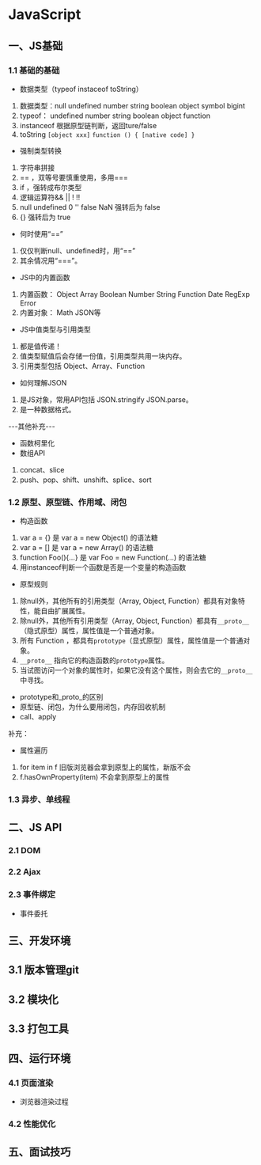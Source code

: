 # JavaScript

## 一、JS基础

### 1.1 基础的基础

+ 数据类型（typeof instaceof toString）
1. 数据类型：null undefined number string boolean object symbol bigint
2. typeof： undefined number string boolean object function
3. instanceof 根据原型链判断，返回ture/false
4. toString `[object xxx]` `function () { [native code] }`

+ 强制类型转换
1. 字符串拼接
2. == ，双等号要慎重使用，多用===
3. if ，强转成布尔类型
4. 逻辑运算符&& || ! !!
5. null undefined 0 '' false NaN 强转后为 false
6. {} 强转后为 true

+ 何时使用“==”
1. 仅仅判断null、undefined时，用“==”
2. 其余情况用“===”。

+ JS中的内置函数
1. 内置函数： Object Array Boolean Number String Function Date RegExp Error
2. 内置对象： Math JSON等

+ JS中值类型与引用类型
1. 都是值传递！
2. 值类型赋值后会存储一份值，引用类型共用一块内存。
3. 引用类型包括 Object、Array、Function

+ 如何理解JSON
1. 是JS对象，常用API包括 JSON.stringify  JSON.parse。
2. 是一种数据格式。

---其他补充---

+ 函数柯里化
+ 数组API
1. concat、slice
2. push、pop、shift、unshift、splice、sort

### 1.2 原型、原型链、作用域、闭包

- 构造函数
1. var a = {} 是 var a = new Object() 的语法糖
2. var a = [] 是 var a = new Array() 的语法糖
3. function Foo(){...} 是 var Foo = new Function(...) 的语法糖
4. 用instanceof判断一个函数是否是一个变量的构造函数

- 原型规则
1. 除null外，其他所有的引用类型（Array, Object, Function）都具有对象特性，能自由扩展属性。
2. 除null外，其他所有引用类型（Array, Object, Function）都具有`__proto__`（隐式原型）属性，属性值是一个普通对象。
3. 所有 Function ，都具有`prototype`（显式原型）属性，属性值是一个普通对象。
4. `__proto__` 指向它的构造函数的`prototype`属性。
5. 当试图访问一个对象的属性时，如果它没有这个属性，则会去它的`__proto__`中寻找。

+ prototype和_proto_的区别
+ 原型链、闭包，为什么要用闭包，内存回收机制
+ call、apply

补充：
+ 属性遍历
1. for item in f           旧版浏览器会拿到原型上的属性，新版不会
2. f.hasOwnProperty(item)  不会拿到原型上的属性

### 1.3 异步、单线程

## 二、JS API

### 2.1 DOM

### 2.2 Ajax

### 2.3 事件绑定

+ 事件委托

## 三、开发环境

## 3.1 版本管理git

## 3.2 模块化

## 3.3 打包工具

## 四、运行环境

### 4.1 页面渲染

+ 浏览器渲染过程

### 4.2 性能优化

## 五、面试技巧
